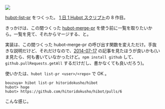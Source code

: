 ![](http://img.bouzuya.net/2014-07-21.png)

[hubot-list-pr][gh:bouzuya/hubot-list-pr] をつくった。 [1 日 1 Hubot スクリプト][hubot-script-per-day]の 8 作目。

きっかけは、この間つくった [hubot-merge-pr][gh:bouzuya/hubot-merge-pr] を使う前に一覧を取りたいから。一覧を見て、それからマージする、と。

実装は、この間つくった hubot-merge-pr の呼び出す関数を変えただけ。手抜きな説明だけど、それだけなので、[2014-07-17][] の記事を見たほうが良いかも(いま見たら、何も書いていなかったけど。`npm install github` して、`github.pullRequests.getAll` するだけだし、書かなくても良いだろう)。

使いかたは、`hubot list-pr <user>/<repo>` で OK 。

    bouzuya> hibot list-pr hitoridokusho/hibot
    hubot> hoge
    hubot> https://github.com/hitoridokusho/hibot/pulls/6

こんな感じ。

[gh:bouzuya/hubot-list-pr]: https://github.com/bouzuya/hubot-list-pr
[gh:bouzuya/hubot-merge-pr]: https://github.com/bouzuya/hubot-merge-pr
[hubot-script-per-day]: https://blog.bouzuya.net/posts?tags=hubot-script-per-day
[2014-07-17]: https://blog.bouzuya.net/2014/07/17/

